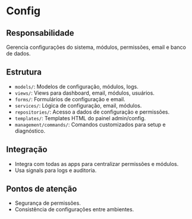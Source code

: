 # Config

## Responsabilidade
Gerencia configurações do sistema, módulos, permissões, email e banco de dados.

## Estrutura
- `models/`: Modelos de configuração, módulos, logs.
- `views/`: Views para dashboard, email, módulos, usuários.
- `forms/`: Formulários de configuração e email.
- `services/`: Lógica de configuração, email, módulos.
- `repositories/`: Acesso a dados de configuração e permissões.
- `templates/`: Templates HTML do painel admin/config.
- `management/commands/`: Comandos customizados para setup e diagnóstico.

## Integração
- Integra com todas as apps para centralizar permissões e módulos.
- Usa signals para logs e auditoria.

## Pontos de atenção
- Segurança de permissões.
- Consistência de configurações entre ambientes. 